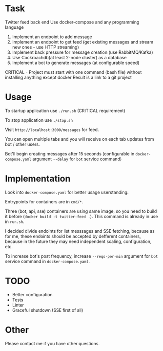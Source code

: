 # Task

Twitter feed back end
Use docker-compose and any programming language

1. Implement an endpoint to add message
2. Implement an endpoint to get feed (get existing messages and stream new ones - use HTTP streaming)
3. Implement back pressure for message creation (use RabbitMQ/Kafka)
4. Use Cockroachdb(at least 2-node cluster) as a database
5. Implement a bot to generate messages (at configurable speed)

CRITICAL - Project must start with one command (bash file) without installing anything except docker
Result is a link to a git project

# Usage

To startup application use `./run.sh` (CRITICAL requirement)

To stop application use `./stop.sh`

Visit `http://localhost:3000/messages` for feed.

You can open multiple tabs and you will receive on each tab updates from bot / other users.

Bot'll begin creating messages after 15 seconds (configurable in `docker-compose.yaml` argument `--delay` for `bot` service command)

# Implementation

Look into `docker-compose.yaml` for better usage userstanding. 

Entrypoints for containers are in `cmd/*`.

Three (bot, api, sse) containers are using same image, so you need to build it before (`docker build -t twitter-feed .`). This command is already in use in `run.sh`.

I decided divide endoints for list messsages and SSE fetching, because as for me, these endoints should be accepted by defferent containers, because in the future they may need independent scaling, configuration, etc. 

To increase bot's post frequency, increase `--reqs-per-min` argument for `bot` service command in `docker-compose.yaml`.

# TODO

- Better configuration
- Tests
- Linter
- Graceful shutdown (SSE first of all)

# Other
Please contact me if you have other questions.